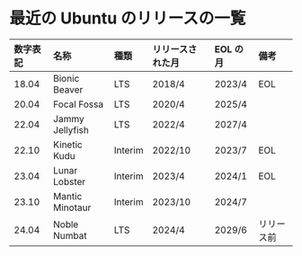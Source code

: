 # 最近の Ubuntu のリリースの一覧

| 数字表記 | 名称            | 種類    | リリースされた月 | EOL の月 | 備考       |
| :------- | :-------------- | :------ | :--------------- | :------- | :--------- |
| 18.04    | Bionic Beaver   | LTS     | 2018/4           | 2023/4   | EOL        |
| 20.04    | Focal Fossa     | LTS     | 2020/4           | 2025/4   |            |
| 22.04    | Jammy Jellyfish | LTS     | 2022/4           | 2027/4   |            |
| 22.10    | Kinetic Kudu    | Interim | 2022/10          | 2023/7   | EOL        |
| 23.04    | Lunar Lobster   | Interim | 2023/4           | 2024/1   | EOL        |
| 23.10    | Mantic Minotaur | Interim | 2023/10          | 2024/7   |            |
| 24.04    | Noble Numbat    | LTS     | 2024/4           | 2029/6   | リリース前 |

